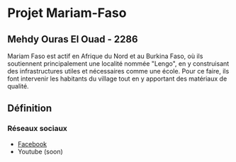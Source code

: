 # Projet Mariam-Faso
## Mehdy Ouras El Ouad - 2286

Mariam Faso est actif en Afrique du Nord et au Burkina Faso, où ils soutiennent principalement une localité nommée "Lengo", en y construisant des infrastructures utiles et nécessaires comme une école. Pour ce faire, ils font intervenir les habitants du village tout en y apportant des matériaux de qualité.

## Définition

### Réseaux sociaux

- [Facebook](https://www.facebook.com/MariamFaso/)
- Youtube (soon)
